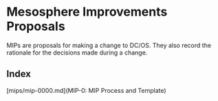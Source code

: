 # Mesosphere Improvements Proposals

MIPs are proposals for making a change to DC/OS.
They also record the rationale for the decisions made during a change.

## Index

[mips/mip-0000.md](MIP-0: MIP Process and Template)
